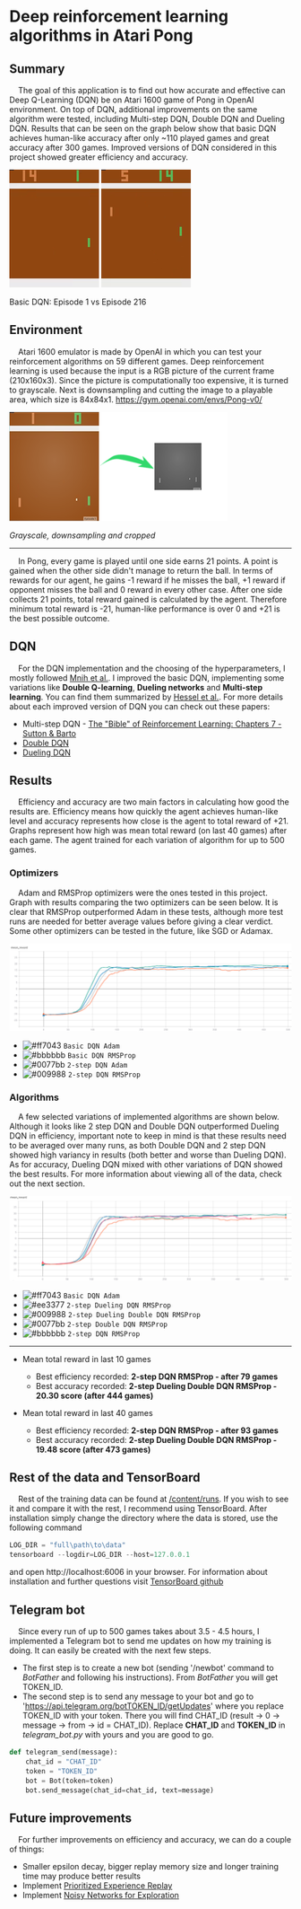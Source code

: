 # Deep reinforcement learning algorithms in Atari Pong

## Summary
&nbsp;&nbsp;&nbsp;&nbsp;The goal of this application is to find out how accurate and effective can Deep Q-Learning (DQN) be on Atari 1600 game of Pong in OpenAI environment. On top of DQN, additional improvements on the same algorithm were tested, including Multi-step DQN, Double DQN and Dueling DQN. Results that can be seen on the graph below show that basic DQN achieves human-like accuracy after only ~110 played games and great accuracy after 300 games. Improved versions of DQN considered in this project showed greater efficiency and accuracy.   
  
![Pong Gif](images/000.gif) 
![Pong Gif](images/216.gif)

Basic DQN: Episode 1 vs Episode 216

## Environment
&nbsp;&nbsp;&nbsp;&nbsp;Atari 1600 emulator is made by OpenAI in which you can test your reinforcement algorithms on 59 different games. Deep reinforcement learning is used because the input is a RGB picture of the current frame (210x160x3). Since the picture is computationally too expensive, it is turned to grayscale. Next is downsampling and cutting the image to a playable area, which size is 84x84x1. https://gym.openai.com/envs/Pong-v0/
  
![](images/rgb_image.png)

*Grayscale, downsampling and cropped*  

---
&nbsp;&nbsp;&nbsp;&nbsp;In Pong, every game is played until one side earns 21 points. A point is gained when the other side didn't manage to return the ball. In terms of rewards for our agent, he gains -1 reward if he misses the ball, +1 reward if opponent misses the ball and 0 reward in every other case. After one side collects 21 points, total reward gained is calculated by the agent. Therefore minimum total reward is -21, human-like performance is over 0 and +21 is the best possible outcome.

## DQN
&nbsp;&nbsp;&nbsp;&nbsp;For the DQN implementation and the choosing of the hyperparameters, I mostly followed [Mnih et al.](https://storage.googleapis.com/deepmind-media/dqn/DQNNaturePaper.pdf). I improved the basic DQN, implementing some variations like **Double Q-learning**, **Dueling networks** and **Multi-step learning**. You can find them summarized by [Hessel et al.](https://arxiv.org/pdf/1710.02298.pdf). 
  For more details about each improved version of DQN you can check out these papers:
  
  * Multi-step DQN - [The "Bible" of Reinforcement Learning: Chapters 7 - Sutton & Barto](https://www.amazon.com/Reinforcement-Learning-Introduction-Adaptive-Computation/dp/0262039249/ref=as_li_ss_tl?keywords=reinforcement+learning&qid=1567849400&s=gateway&sr=8-1&linkCode=sl1&tag=andreaaffilia-20&linkId=e05d8ab8146051d903abb166926f6bce&language=en_US&tag=andreaaffilia-20)
  * [Double DQN](https://arxiv.org/pdf/1509.06461.pdf)
  * [Dueling DQN](http://proceedings.mlr.press/v48/wangf16.pdf)

## Results
&nbsp;&nbsp;&nbsp;&nbsp;Efficiency and accuracy are two main factors in calculating how good the results are. Efficiency means how quickly the agent achieves human-like level and accuracy represents how close is the agent to total reward of +21. Graphs represent how high was mean total reward (on last 40 games) after each game. The agent trained for each variation of algorithm for up to 500 games.
  
### Optimizers
&nbsp;&nbsp;&nbsp;&nbsp;Adam and RMSProp optimizers were the ones tested in this project. Graph with results comparing the two optimizers can be seen below. It is clear that RMSProp outperformed Adam in these tests, although more test runs are needed for better average values before giving a clear verdict. Some other optimizers can be tested in the future, like SGD or Adamax.

![](images/graph_optim.png)

- ![#ff7043](https://via.placeholder.com/15/ff7043/000000?text=+) `Basic DQN Adam`
- ![#bbbbbb](https://via.placeholder.com/15/bbbbbb/000000?text=+) `Basic DQN RMSProp`
- ![#0077bb](https://via.placeholder.com/15/0077bb/000000?text=+) `2-step DQN Adam`
- ![#009988](https://via.placeholder.com/15/009988/000000?text=+) `2-step DQN RMSProp`

### Algorithms
&nbsp;&nbsp;&nbsp;&nbsp;A few selected variations of implemented algorithms are shown below. Although it looks like 2 step DQN and Double DQN outperformed Dueling DQN in efficiency, important note to keep in mind is that these results need to be averaged over many runs, as both Double DQN and 2 step DQN showed high variancy in results (both better and worse than Dueling DQN). As for accuracy, Dueling DQN mixed with other variations of DQN showed the best results. For more information about viewing all of the data, check out the next section.

![](images/graph_total.png)

- ![#ff7043](https://via.placeholder.com/15/ff7043/000000?text=+) `Basic DQN Adam`
- ![#ee3377](https://via.placeholder.com/15/ee3377/000000?text=+) `2-step Dueling DQN RMSProp`
- ![#009988](https://via.placeholder.com/15/009988/000000?text=+) `2-step Dueling Double DQN RMSProp`
- ![#0077bb](https://via.placeholder.com/15/0077bb/000000?text=+) `2-step Double DQN RMSProp`
- ![#bbbbbb](https://via.placeholder.com/15/bbbbbb/000000?text=+) `2-step DQN RMSProp`

---

  * Mean total reward in last 10 games
    * Best efficiency recorded: **2-step DQN RMSProp - after 79 games**
    * Best accuracy recorded: **2-step Dueling Double DQN RMSProp - 20.30 score (after 444 games)**

  * Mean total reward in last 40 games
    * Best efficiency recorded: **2-step DQN RMSProp - after 93 games**
    * Best accuracy recorded: **2-step Dueling Double DQN RMSProp - 19.48 score (after 473 games)**
    
## Rest of the data and TensorBoard
&nbsp;&nbsp;&nbsp;&nbsp;Rest of the training data can be found at [/content/runs](https://github.com/leonjovanovic/deep-reinforcement-learning-atari-pong/tree/main/content/runs). If you wish to see it and compare it with the rest, I recommend using TensorBoard. After installation simply change the directory where the data is stored, use the following command
  
```python
LOG_DIR = "full\path\to\data"
tensorboard --logdir=LOG_DIR --host=127.0.0.1
```
and open http://localhost:6006 in your browser.
For information about installation and further questions visit [TensorBoard github](https://github.com/tensorflow/tensorboard/blob/master/README.md)

## Telegram bot
&nbsp;&nbsp;&nbsp;&nbsp;Since every run of up to 500 games takes about 3.5 - 4.5 hours, I implemented a Telegram bot to send me updates on how my training is doing. It can easily be created with the next few steps. 
  * The first step is to create a new bot (sending '/newbot' command to *BotFather* and following his instructions). From *BotFather* you will get TOKEN_ID. 
  * The second step is to send any message to your bot and go to 'https://api.telegram.org/botTOKEN_ID/getUpdates' where you replace TOKEN_ID with your token. There you will find CHAT_ID (result -> 0 -> message -> from -> id = CHAT_ID). Replace **CHAT_ID** and **TOKEN_ID** in *telegram_bot.py* with yours and you are good to go.
  
```python
def telegram_send(message):
    chat_id = "CHAT_ID"
    token = "TOKEN_ID"
    bot = Bot(token=token)
    bot.send_message(chat_id=chat_id, text=message)
```
## Future improvements
&nbsp;&nbsp;&nbsp;&nbsp;For further improvements on efficiency and accuracy, we can do a couple of things:
  
  * Smaller epsilon decay, bigger replay memory size and longer training time may produce better results
  * Implement [Prioritized Experience Replay](https://arxiv.org/pdf/1511.05952.pdf)
  * Implement [Noisy Networks for Exploration](https://arxiv.org/pdf/1706.10295.pdf)
  


